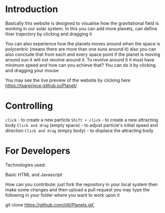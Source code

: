 # Introduction

Basically this website is designed to visualise how the gravitational field is working in our solar system. In this you can add more planets, can define thier trajectory by clicking and dragging it

You can also experience how the planets moves around when the space is polycentric (means there are more than one suns around it) also you can also conclude that from each and every space point if the planet is moving around sun it will not revolve around it. To revolve around it it must have minimum speed and how can you achieve that? You can do it by clicking and dragging your mouse

You may see the live preview of the website by clicking here https://tsarprince.github.io/Planet/

# Controlling

`click` - to create a new particle
`Shift + click` - to create a new attracting body
`Click and drag` (empty space) - to adjust particle's initial speed and direction
`Click and drag` (empty body) - to displace the attracting body

# For Developers

Technologies used:

Basic HTML and Javascript


How can you contribute:
just fork the repository in your local system then make some changes and then upload a pull request 
you may type the following in your folder where you want to work upon it

git clone https://github.com/iiitl/Planets.git`



